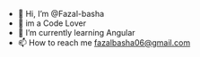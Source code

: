 - 👋 Hi, I’m @Fazal-basha
- 👀 im a Code Lover
- 🌱 I’m currently learning Angular
- 📫 How to reach me fazalbasha06@gmail.com

<!---
Fazal-basha/Fazal-basha is a ✨ special ✨ repository because its `README.md` (this file) appears on your GitHub profile.
You can click the Preview link to take a look at your changes.
--->
